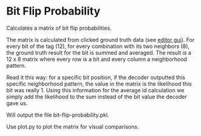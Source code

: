 # Bit Flip Probability

Calculates a matrix of bit flip probabilities.

The matrix is calculated from clicked ground truth data (see [editor gui](../editor-gui)).
For every bit of the tag (12), for every combination with its two neighbors (8),
the ground truth result for the bit is summed and averaged.
The result is a 12 x 8 matrix where every row is a bit and every column a neighborhood pattern.

Read it this way: for a specific bit position, if the decoder outputted this specific neighborhood pattern,
the value in the matrix is the likelihood this bit was really 1.
Using this information for the average id calculation we simply add the likelihood to the sum instead
of the bit value the decoder gave us.

Will output the file bit-flip-probability.pkl.

Use plot.py to plot the matrix for visual comparisons.

